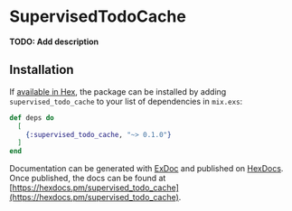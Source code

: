 # SupervisedTodoCache

**TODO: Add description**

## Installation

If [available in Hex](https://hex.pm/docs/publish), the package can be installed
by adding `supervised_todo_cache` to your list of dependencies in `mix.exs`:

```elixir
def deps do
  [
    {:supervised_todo_cache, "~> 0.1.0"}
  ]
end
```

Documentation can be generated with [ExDoc](https://github.com/elixir-lang/ex_doc)
and published on [HexDocs](https://hexdocs.pm). Once published, the docs can
be found at [https://hexdocs.pm/supervised_todo_cache](https://hexdocs.pm/supervised_todo_cache).

